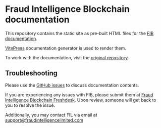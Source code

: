 # Fraud Intelligence Blockchain documentation

This repository contains the static site as pre-built HTML files for the [FIB documentation](https://fraud-intelligence-limited.github.io/).

[VitePress](https://vitepress.dev/) documentation generator is used to render them.

To work with the documentation, visit the [original repository](https://github.com/fraud-intelligence-limited/documentation).

## Troubleshooting

Please use the [GitHub issues](https://github.com/fraud-intelligence-limited/documentation/issues) to discuss documentation contents.

If you are experiencing any issues with FIB, please submit them at [Fraud Intelligence Blockchain Freshdesk](https://ragfraudblockchain.freshdesk.com/a/dashboard/default). Upon review, someone will get back to you to resolve the issue.

Additionally, you may contact FIL via email at support@fraudintelligencelimited.com
